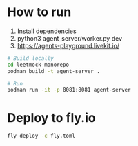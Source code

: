 # How to run

1. Install dependencies
2. python3 agent_server/worker.py dev
3. https://agents-playground.livekit.io/ 


```bash
# Build locally
cd leetmock-monorepo
podman build -t agent-server .

# Run
podman run -it -p 8081:8081 agent-server
```

# Deploy to fly.io
```bash
fly deploy -c fly.toml
```
